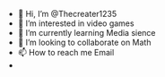 - 👋 Hi, I’m @Thecreater1235
- 👀 I’m interested in video games
- 🌱 I’m currently learning Media sience
- 💞️ I’m looking to collaborate on Math
- 📫 How to reach me Email
- 

<!---
Thecreater1235/Thecreater1235 is a ✨ special ✨ repository because its `README.md` (this file) appears on your GitHub profile.
You can click the Preview link to take a look at your changes.
--->
